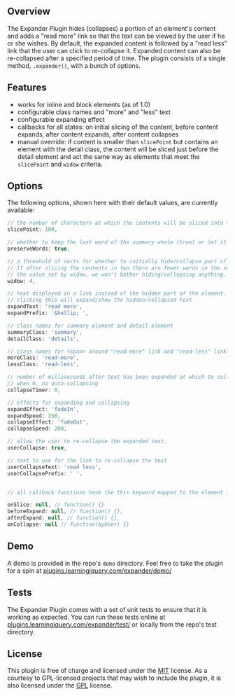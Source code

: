 ## Overview

The Expander Plugin hides (collapses) a portion of an element's content and adds a "read more" link so that the text can be viewed by the user if he or she wishes. By default, the expanded content is followed by a "read less" link that the user can click to re-collapse it. Expanded content can also be re-collapsed after a specified period of time. The plugin consists of a single method, `.expander()`, with a bunch of options.

## Features

* works for inline and block elements (as of 1.0)
* configurable class names and "more" and "less" text
* configurable expanding effect
* callbacks for all states: on initial slicing of the content, before content expands, after content expands, after content collapses
* manual override: if content is smaller than `slicePoint` but contains an element with the detail class, the content will be sliced just before the detail element and act the same way as elements that meet the `slicePoint` and `widow` criteria.


## Options

The following options, shown here with their default values, are currently available:

```javascript
// the number of characters at which the contents will be sliced into two parts.
slicePoint: 100,

// whether to keep the last word of the summary whole (true) or let it slice in the middle of a word (false)
preserveWords: true,

// a threshold of sorts for whether to initially hide/collapse part of the element's contents.
// If after slicing the contents in two there are fewer words in the second part than
// the value set by widow, we won't bother hiding/collapsing anything.
widow: 4,

// text displayed in a link instead of the hidden part of the element.
// clicking this will expand/show the hidden/collapsed text
expandText: 'read more',
expandPrefix: '&hellip; ',

// class names for summary element and detail element
summaryClass: 'summary',
detailClass: 'details',

// class names for <span> around "read-more" link and "read-less" link
moreClass: 'read-more',
lessClass: 'read-less',

// number of milliseconds after text has been expanded at which to collapse the text again.
// when 0, no auto-collapsing
collapseTimer: 0,

// effects for expanding and collapsing
expandEffect: 'fadeIn',
expandSpeed: 250,
collapseEffect: 'fadeOut',
collapseSpeed: 200,

// allow the user to re-collapse the expanded text.
userCollapse: true,

// text to use for the link to re-collapse the text
userCollapseText: 'read less',
userCollapsePrefix: ' ',


// all callback functions have the this keyword mapped to the element in the jQuery set when .expander() is called

onSlice: null, // function() {}
beforeExpand: null, // function() {},
afterExpand: null, // function() {},
onCollapse: null // function(byUser) {}
```

## Demo

A demo is provided in the repo's `demo` directory. Feel free to take the plugin for a spin at [plugins.learningjquery.com/expander/demo/][4]

## Tests

The Expander Plugin comes with a set of unit tests to ensure that it is working as expected. You can run these tests online at [plugins.learningjquery.com/expander/test/][1] or locally from the repo's test directory.

## License

This plugin is free of charge and licensed under the [MIT][2] license. As a courtesy to GPL-licensed projects that may wish to include the plugin, it is also licensed under the [GPL][3] license.

[1]: http://plugins.learningjquery.com/expander/test/
[2]: http://www.opensource.org/licenses/mit-license.php
[3]: http://www.gnu.org/licenses/gpl.html
[4]: http://plugins.learningjquery.com/expander/demo/
